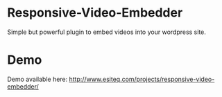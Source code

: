 # Responsive-Video-Embedder

Simple but powerful plugin to embed videos into your wordpress site.

# Demo

Demo available here: http://www.esiteq.com/projects/responsive-video-embedder/
